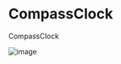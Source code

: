 # CompassClock
CompassClock

![image](https://github.com/JackieZheng/CompassClock/assets/3202385/3149b5d1-79b4-4d68-933d-806a9ed3f3ae)

